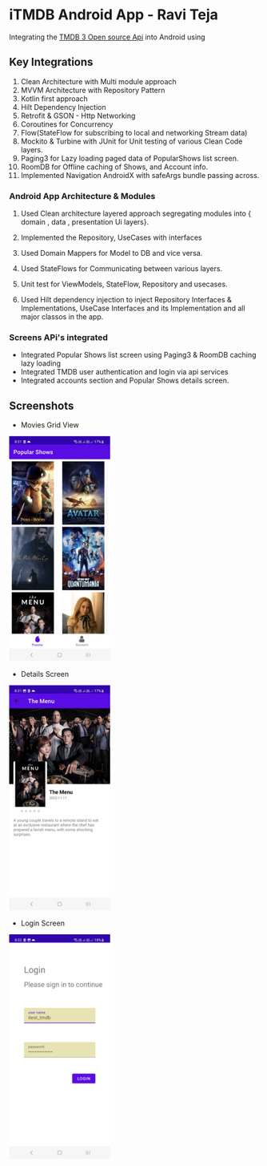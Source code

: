 iTMDB Android App  - Ravi Teja
=============================

Integrating the [TMDB 3 Open source Api](https://developers.themoviedb.org/3) into Android using

## Key Integrations
1. Clean Architecture with Multi module approach
2. MVVM Architecture with Repository Pattern
3. Kotlin first approach
4. Hilt Dependency Injection
5. Retrofit & GSON - Http Networking
6. Coroutines for Concurrency
7. Flow(StateFlow for subscribing to local and networking Stream data)
8. Mockito & Turbine with JUnit for Unit testing of various Clean Code layers.
9. Paging3 for Lazy loading paged data of PopularShows list screen.
10. RoomDB for Offline caching of Shows, and Account info. 
11. Implemented Navigation AndroidX with safeArgs bundle passing across.

   
### Android App Architecture & Modules 

1. Used Clean architecture layered approach segregating modules into 
  { domain  , data , presentation Ui layers}.

2. Implemented the Repository, UseCases with interfaces

3. Used Domain Mappers for Model to DB and vice versa.

4. Used StateFlows for Communicating between various layers.

5. Unit test for ViewModels, StateFlow, Repository and usecases.
6. Used Hilt dependency injection to inject Repository Interfaces & Implementations, UseCase Interfaces and its Implementation and all major classos in the app.



###  Screens  APi's integrated

 * Integrated Popular Shows list screen using Paging3  & RoomDB caching lazy loading
 * Integrated  TMDB user authentication and login via api services
 * Integrated accounts section and Popular Shows details screen.
 

## Screenshots

 * Movies Grid View
<img src="/screenshots-ui/Step2.jpg " width=40% height=40%>

 * Details Screen
<img src="/screenshots-ui/Step3.jpg " width=40% height=40%>

 * Login Screen
<img src="/screenshots-ui/Step1.jpg " width=40% height=40%>

 
 
